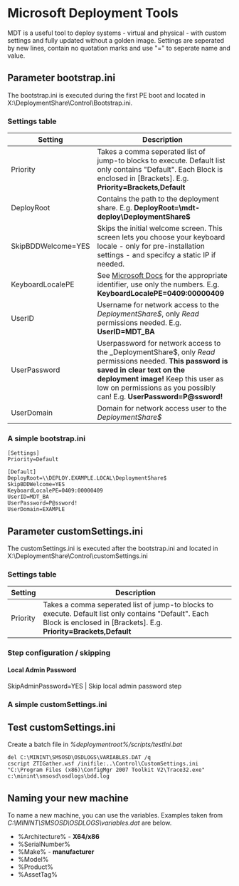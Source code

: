 # Microsoft Deployment Tools
MDT is a useful tool to deploy systems - virtual and physical - with custom settings and fully updated without a golden image. Settings are seperated by new lines, contain no quotation marks and use "=" to seperate name and value.

## Parameter bootstrap.ini
The bootstrap.ini is executed during the first PE boot and located in X:\DeploymentShare\Control\Bootstrap.ini.

### Settings table
Setting | Description
--------|------------
Priority | Takes a comma seperated list of jump-to blocks to execute. Default list only contains "Default". Each Block is enclosed in [Brackets]. E.g. **Priority=Brackets,Default**
DeployRoot | Contains the path to the deployment share. E.g. **DeployRoot=\\mdt-deploy\DeploymentShare$**
SkipBDDWelcome=YES | Skips the initial welcome screen. This screen lets you choose your keyboard locale - only for pre-installation settings - and specifcy a static IP if needed.
KeyboardLocalePE | See [Microsoft Docs](https://docs.microsoft.com/en-us/windows-hardware/manufacture/desktop/default-input-locales-for-windows-language-packs) for the appropriate identifier, use only the numbers. E.g. **KeyboardLocalePE=0409:00000409**
UserID | Username for network access to the _DeploymentShare$_, only _Read_ permissions needed. E.g. **UserID=MDT_BA**
UserPassword | Userpassword for network access to the _DeploymentShare$, only _Read_ permissions needed. **This password is saved in clear text on the deployment image!** Keep this user as low on permissions as you possibly can! E.g. **UserPassword=P@ssword!**
UserDomain | Domain for network access user to the _DeploymentShare$_

### A simple bootstrap.ini
```shell
[Settings]
Priority=Default

[Default]
DeployRoot=\\DEPLOY.EXAMPLE.LOCAL\DeploymentShare$
SkipBDDWelcome=YES
KeyboardLocalePE=0409:00000409
UserID=MDT_BA
UserPassword=P@ssword!
UserDomain=EXAMPLE
```

## Parameter customSettings.ini
The customSettings.ini is executed after the bootstrap.ini and located in X:\DeploymentShare\Control\customSettings.ini

### Settings table
Setting | Description
--------|------------
Priority | Takes a comma seperated list of jump-to blocks to execute. Default list only contains "Default". Each Block is enclosed in [Brackets]. E.g. **Priority=Brackets,Default**

### Step configuration / skipping
#### Local Admin Password
SkipAdminPassword=YES | Skip local admin password step

### A simple customSettings.ini

## Test customSettings.ini
Create a batch file in _%deploymentroot%/scripts/testIni.bat_
```shell
del C:\MININT\SMSOSD\OSDLOGS\VARIABLES.DAT /q
cscript ZTIGather.wsf /inifile:..\Control\CustomSettings.ini
"C:\Program Files (x86)\ConfigMgr 2007 Toolkit V2\Trace32.exe" c:\minint\smsosd\osdlogs\bdd.log
```

## Naming your new machine
To name a new machine, you can use the variables. Examples taken from _C:\MININT\SMSOSD\OSDLOGS\variables.dat_ are below.

* %Architecture% - **X64/x86**
* %SerialNumber%
* %Make% - **manufacturer**
* %Model%
* %Product%
* %AssetTag%
